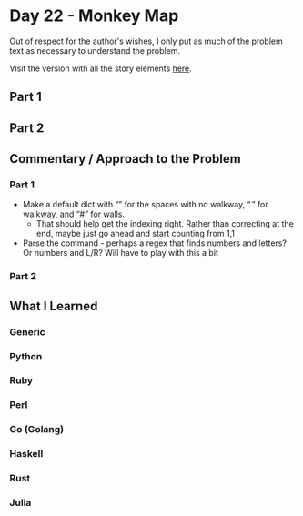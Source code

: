 # Day 22 - Monkey Map

Out of respect for the author's wishes, I only put as much of the problem text as necessary to understand the problem.

Visit the version with all the story elements [here](https://adventofcode.com/2022/day/22).

## Part 1

## Part 2

## Commentary / Approach to the Problem
### Part 1
- Make a default dict with “” for the spaces with no walkway, “.” for walkway, and “#” for walls. 
    - That should help get the indexing right. Rather than correcting at the end, maybe just go ahead and start counting from 1,1
- Parse the command - perhaps a regex that finds numbers and letters? Or numbers and L/R? Will have to play with this a bit

### Part 2
## What I Learned

### Generic

### Python

### Ruby

### Perl

### Go (Golang)

### Haskell

### Rust

### Julia
    